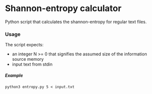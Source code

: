 # Shannon-entropy calculator

Python script that calculates the shannon-entropy for regular text files.

### Usage
The script expects:
- an integer N >= 0 that signifies the assumed size of the information source memory
- input text from stdin

##### Example
```console
python3 entropy.py 5 < input.txt
```
